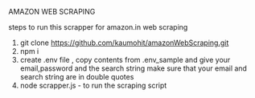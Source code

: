 AMAZON WEB SCRAPING

steps to run this scrapper for amazon.in web scraping

1) git clone https://github.com/kaumohit/amazonWebScraping.git 
2) npm i
3) create .env file , copy contents from .env_sample and give your email,password and the search string
make sure that your email and search string are in double quotes
4) node scrapper.js - to run the scraping script


